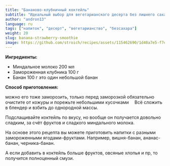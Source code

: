 ```yaml
---
title: "Бананово-клубничный коктейль"
subtitle: "Идеальный выбор для вегетарианского десерта без лишнего сахара.."
author: "andron13"
language: ru
tags: ["напиток", "десерт", "вегетарианство", "безсахара"]
weight: 20
slug: banana-strawberry-smoothie
image: https://github.com/stroich/recipes/assets/115462690/1d48a7e5-f7e8-4403-8579-eba412788f8d
---
```



**Ингредиенты:**

* Миндальное молоко 200 мл
* Замороженная клубника 100 г
* Банан 100 г
  это один небольшой банан


**Способ приготовления:**

можно его тоже заморозить, только перед заморозкой обязательно очистите от кожуры и порежьте небольшими кусочками
⠀
Всё сложить в блендер и взбить до однородной массы.

Подслащивайте коктейль по вкусу, но вообще он получается довольно сладким, за счёт фруктов и сладкого миндального молока.

На основе этого рецепта вы можете приготовить напитки с разными замороженными ягодами-фруктами. Например, вишня-банан, ананас-банан, черника-банан.

А если добавить в коктейль больше фруктов, овсяные хлопья и пр, то получится полноценный смузи.

